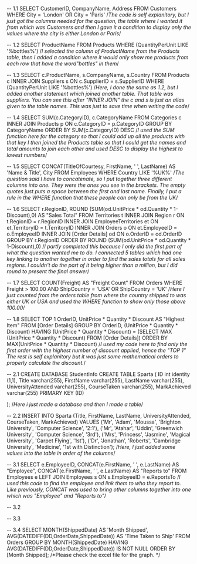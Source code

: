 -- 1.1
SELECT CustomerID, CompanyName, Address
FROM Customers
WHERE City =  'London' OR City = 'Paris'
/*The code is self explanitory, but I just got the columns needed for the question,
the table where I wanted it from which was Customers and then I gave it a condition to
display only the values where the city is either London or Paris*/

-- 1.2
SELECT ProductName
FROM Products
WHERE  (QuantityPerUnit LIKE '%bottles%')
/*I selected the column of ProductName from the Products table, then I added a condition
where it would only show me products from each row that have the word"bottles" in them*/

-- 1.3
SELECT c.ProductName, s.CompanyName, s.Country
FROM Products c
    INNER JOIN Suppliers s ON c.SupplierID = s.SupplierID
WHERE  (QuantityPerUnit LIKE '%bottles%')
/*Here, I done the same as 1.2, but I added another statement which joined another table.
That table was suppliers. You can see this after "INNER JOIN" the c and s is just an alias
given to the table names. This was just to save time when writing the code*/

-- 1.4
SELECT SUM(c.CategoryID), c.CategoryName
FROM Categories c
    INNER JOIN Products p ON c.CategoryID = p.CategoryID
        GROUP BY CategoryName
        ORDER BY SUM(c.CategoryID) DESC
/*I used the SUM function here for the category so that I could add up all the products with that key
I then joined the Products table so that I could get the names and total amounts to join each other
and used DESC to display the highest to lowest numbers*/

-- 1.5
SELECT CONCAT(TitleOfCourtesy, FirstName, ' ', LastName) AS 'Name & Title', City
FROM Employees WHERE Country LIKE '%UK%'
/*The question said I have to concatenate, so I put together three different columns into one.
They were the ones you see in the brackets. The empty quotes just puts a space between the first
and last name. Finally, I put a rule in the WHERE function that these people can only be from the UK*/

-- 1.6
SELECT r.RegionID, ROUND (SUM(od.UnitPrice * od.Quantity * 1-Discount),0) AS "Sales Total"
FROM Territories t
    INNER JOIN Region r ON t.RegionID = r.RegionID
    INNER JOIN EmployeeTerritories et ON et.TerritoryID = t.TerritoryID
    INNER JOIN Orders o ON et.EmployeeID = o.EmployeeID
    INNER JOIN [Order Details] od ON o.OrderID = od.OrderID
        GROUP BY r.RegionID
        ORDER BY ROUND (SUM(od.UnitPrice * od.Quantity * 1-Discount),0)
/*I partly completed this because I only did the first part of what the question wanted me to do.
I connected 5 tables which had one key linking to another together in order to find the sales totals
for all sales regions. I couldn't do the part of it being higher than a million, but I did round
to present the final answer*/

-- 1.7
SELECT COUNT(Freight) AS "Freight Count"
FROM Orders
WHERE Freight > 100.00 AND ShipCountry = 'USA' OR ShipCountry = 'UK'
/*Here I just counted from the orders table from where the country shipped to was either UK or USA
and used the WHERE function to show only those above 100.00*/

-- 1.8
SELECT TOP 1 OrderID, UnitPrice * Quantity * Discount AS "Highest Item"
FROM [Order Details]
GROUP BY OrderID, (UnitPrice * Quantity * Discount)
HAVING (UnitPrice * Quantity * Discount) = (SELECT MAX (UnitPrice * Quantity * Discount) FROM [Order Details])
ORDER BY MAX(UnitPrice * Quantity * Discount)
/*I used my code here to find only the first order with the highest number of discount applied, hence the "TOP 1"
The rest is self explanitory but it was just some mathematical orders to properly calculate the discount.*/

-- 2.1
CREATE DATABASE StudentInfo
CREATE TABLE Sparta (
    ID int identity (1,1),
    Title varchar(255),
    FirstName varchar(255),
    LastName varchar(255),
    UniversityAttended varchar(255),
    CourseTaken varchar(255),
    MarkAchieved varchar(255)
    PRIMARY KEY (ID)

);
/*Here i just made a database and then I made a table*/

-- 2.2
INSERT INTO Sparta (Title, FirstName, LastName, UniversityAttended, CourseTaken, MarkAchieved)
    VALUES
    ('Mr', 'Adam', 'Moussa', 'Brighton University', 'Computer Science', '2:1'),
    ('Mr', 'Atahar', 'Uddin', 'Greenwich University', 'Computer Science', '3rd'),
    ('Mrs', 'Princess', 'Jasmine', 'Magical University', 'Carpet Flying', '1st'),
    ('Dr', 'Jonathan', 'Roberts', 'Cambridge University', 'Medicine', '1st with Distinction');
/*Here, I just added some values into the table in order of the columns*/

-- 3.1
SELECT e.EmployeeID, CONCAT(e.FirstName, ' ', e.LastName) AS "Employee",
    CONCAT(e.FirstName, ' ', e.LastName) AS "Reports to"
FROM Employees e
    LEFT JOIN Employees s ON s.EmployeeID = e.ReportsTo
/*I used this code to find the employee and link them to who they report to. Like previously,
CONCAT was used to bring other columns together into one which was "Employee" and "Reports to"*/

-- 3.2


-- 3.3


-- 3.4
SELECT MONTH(ShippedDate) AS 'Month Shipped',
AVG(DATEDIFF(DD,OrderDate,ShippedDate)) AS 'Time Taken to Ship'
FROM Orders
        GROUP BY MONTH(ShippedDate)
        HAVING AVG(DATEDIFF(DD,OrderDate,ShippedDate)) IS NOT NULL
        ORDER BY [Month Shipped];
/*Please check the excel file for the graph. */
